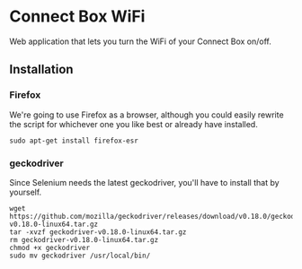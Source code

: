 # Connect Box WiFi
Web application that lets you turn the WiFi of your Connect Box on/off.

## Installation
### Firefox
We're going to use Firefox as a browser, although you could easily rewrite
the script for whichever one you like best or already have installed.
```
sudo apt-get install firefox-esr
```
### geckodriver
Since Selenium needs the latest geckodriver, you'll have to install that by
yourself.
```
wget https://github.com/mozilla/geckodriver/releases/download/v0.18.0/geckodriver-v0.18.0-linux64.tar.gz
tar -xvzf geckodriver-v0.18.0-linux64.tar.gz
rm geckodriver-v0.18.0-linux64.tar.gz
chmod +x geckodriver
sudo mv geckodriver /usr/local/bin/
```
